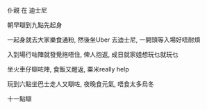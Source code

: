 仆親 在 迪士尼

朝早瞓到九點先起身

一起身就去大家樂食通粉, 然後坐Uber 去迪士尼, 一開頭等入場好唔耐煩

入到場行咗陣就發覺拖唔住, 俾人抱返, 成日就家姐想玩乜就玩乜

坐火車仔瞓咗陣, 食飯又醒返, 粟米really help

玩到六點坐巴士走人又瞓咗, 夜晚食元氣, 唔食太多烏冬

十一點瞓
